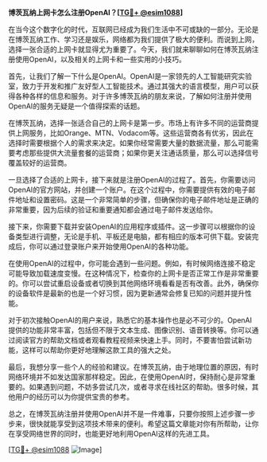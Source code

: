 **博茨瓦纳上网卡怎么注册OpenAI？[[TG💪+ @esim1088](https://t.me/s/esim1088)]**

在当今这个数字化的时代，互联网已经成为我们生活中不可或缺的一部分。无论是在博茨瓦纳工作、学习还是娱乐，网络都为我们提供了极大的便利。而说到上网，选择一张合适的上网卡就显得尤为重要了。今天，我们就来聊聊如何在博茨瓦纳注册使用OpenAI，以及相关的上网卡和一些实用的小技巧。

首先，让我们了解一下什么是OpenAI。OpenAI是一家领先的人工智能研究实验室，致力于开发和推广友好型人工智能技术。通过其强大的语言模型，用户可以获得各种各样的信息和服务。对于许多博茨瓦纳的朋友来说，了解如何注册并使用OpenAI的服务无疑是一个值得探索的话题。

在博茨瓦纳，选择一张适合自己的上网卡是第一步。市场上有许多不同的运营商提供上网服务，比如Orange、MTN、Vodacom等。这些运营商各有优劣，因此在选择时需要根据个人的需求来决定。如果你经常需要大量的数据流量，那么可能需要考虑那些提供大流量套餐的运营商；如果你更关注通话质量，那么可以选择信号覆盖较好的运营商。

一旦选择了合适的上网卡，接下来就是注册OpenAI的过程了。首先，你需要访问OpenAI的官方网站，并创建一个账户。在这个过程中，你需要提供有效的电子邮件地址和设置密码。这是一个非常简单的步骤，但确保你的电子邮件地址是正确的非常重要，因为后续的验证和重要通知都会通过电子邮件发送给你。

接下来，你需要下载并安装OpenAI的应用程序或插件。这一步骤可以根据你的设备类型进行调整，无论是手机、平板还是电脑，都有相应的版本可供下载。安装完成后，你可以通过登录账户来开始使用OpenAI的各种功能。

在使用OpenAI的过程中，你可能会遇到一些问题。例如，有时候网络连接不稳定可能导致加载速度变慢。在这种情况下，检查你的上网卡是否正常工作是非常重要的。你可以尝试重启设备或者切换到其他网络环境看看是否有改善。此外，确保你的设备软件是最新的也是一个好习惯，因为更新通常会修复已知的问题并提升性能。

对于初次接触OpenAI的用户来说，熟悉它的基本操作也是必不可少的。OpenAI提供的功能非常丰富，包括但不限于文本生成、图像识别、语音转换等。你可以通过阅读官方的帮助文档或者观看教程视频来快速上手。同时，不要害怕尝试新功能，这样可以帮助你更好地理解这款工具的强大之处。

最后，我想分享一些个人的经验和建议。在博茨瓦纳，由于地理位置的原因，有时网络环境并不如发达国家那样稳定。因此，在使用OpenAI时，保持耐心是非常重要的。如果遇到问题，不妨多尝试几次，或者寻求在线社区的帮助。很多时候，其他用户的经历可以为你提供宝贵的参考。

总之，在博茨瓦纳注册并使用OpenAI并不是一件难事，只要你按照上述步骤一步步来，很快就能享受到这项技术带来的便利。希望这篇文章能对你有所帮助，让你在享受网络世界的同时，也能更好地利用OpenAI这样的先进工具。

[[TG💪+ @esim1088](https://t.me/s/esim1088) ![Image](https://i.postimg.cc/4NQfJmqS/Snipaste-2025-05-13-00-14-12.png)]